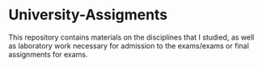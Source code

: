 # University-Assigments
This repository contains materials on the disciplines that I studied, as well as laboratory work necessary for admission to the exams/exams or final assignments for exams.
